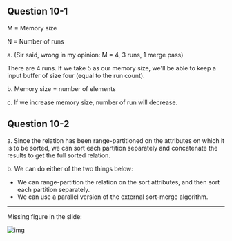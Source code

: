 ## Question 10-1

M = Memory size

N = Number of runs

a. (Sir said, wrong in my opinion: M = 4, 3 runs, 1 merge pass)

There are 4 runs. If we take 5 as our memory size, we'll be able to keep a input buffer of size four (equal to the run count).

b. Memory size = number of elements

c. If we increase memory size, number of run will decrease.

## Question 10-2

a. Since the relation has been range-partitioned on the attributes on which it is to be sorted, we can sort each partition separately and concatenate the results to get the full sorted relation.

b. We can do either of the two things below:

- We can range-partition the relation on the sort attributes, and then sort each partition separately.
- We can use a parallel version of the external sort-merge algorithm.

---

Missing figure in the slide:

![img](https://i.imgur.com/zxwPHiH.png)
